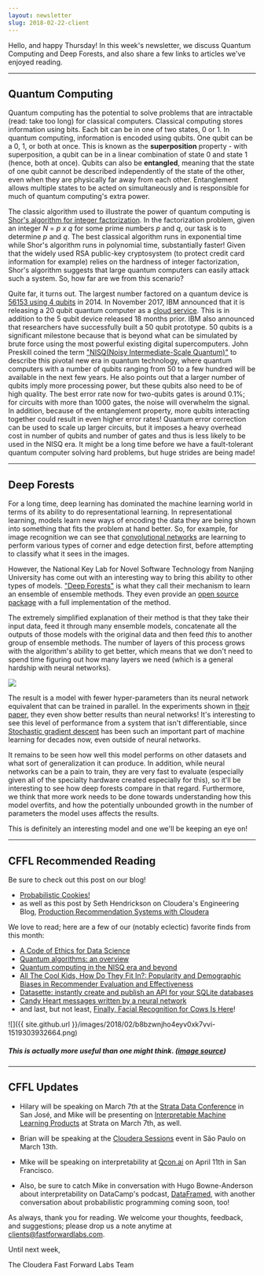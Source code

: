 ```yaml
---
layout: newsletter
slug: 2018-02-22-client
---
```


Hello, and happy Thursday!  In this week's newsletter, we discuss Quantum Computing and Deep Forests, and also share a few links to articles we've enjoyed reading.

---

## Quantum Computing
Quantum computing has the potential to solve problems that are intractable (read: take too long) for classical computers. Classical computing stores information using bits. Each bit can be in one of two states, 0 or 1. In quantum computing, information is encoded using qubits. One qubit can be a 0, 1, or both at once. This is known as the **superposition** property - with superposition, a qubit can be in a linear combination of state 0 and state 1 (hence, both at once). Qubits can also be **entangled**, meaning that the state of one qubit cannot be described independently of the state of the other, even when they are physically far away from each other. Entanglement allows multiple states to be acted on simultaneously and is responsible for much of quantum computing's extra power.                                                                                               
                                                                                                     
The classic algorithm used to illustrate the power of quantum computing is [Shor's algorithm for integer factorization](https://en.wikipedia.org/wiki/Shor%27s_algorithm). In the factorization problem, given an integer *N* = *p x q* for some prime numbers *p* and *q*, our task is to determine *p* and *q*. The best classical algorithm runs in exponential time while Shor's algorithm runs in polynomial time, substantially faster! Given that the widely used RSA public-key cryptosystem (to protect credit card information for example) relies on the hardness of integer factorization, Shor's algorithm suggests that large quantum computers can easily attack such a system. So, how far are we from this scenario?                                         
                                                                                                     
Quite far, it turns out. The largest number factored on a quantum device is [56153 using 4 qubits](https://arxiv.org/pdf/1411.6758.pdf) in 2014. In November 2017, IBM announced that it is releasing a 20 qubit quantum computer as a [cloud service](https://quantumexperience.ng.bluemix.net/qx/devices). This is in addition to the 5 qubit device released 18 months prior. IBM also announced that researchers have successfully built a 50 qubit prototype. 50 qubits is a significant milestone because that is beyond what can be simulated by brute force using the most powerful existing digital supercomputers. John Preskill coined the term ["NISQ(Noisy Intermediate-Scale Quantum)"](https://arxiv.org/abs/1801.00862) to describe this pivotal new era in quantum technology, where quantum computers with a number of qubits ranging from 50 to a few hundred will be available in the next few years. He also points out that a larger number of qubits imply more processing power, but these qubits also need to be of high quality. The best error rate now for two-qubits gates is around 0.1%; for circuits with more than 1000 gates, the noise will overwhelm the signal. In addition, because of the entanglement property, more qubits interacting together could result in even higher error rates! Quantum error correction can be used to scale up larger circuits, but it imposes a heavy overhead cost in number of qubits and number of gates and thus is less likely to be used in the NISQ era. It might be a long time before we have a fault-tolerant quantum computer solving hard problems, but huge strides are being made!                                                                 

---

## Deep Forests

For a long time, deep learning has dominated the machine learning world in terms
of its ability to do representational learning. In representational learning,
models learn new ways of encoding the data they are being shown into something that
fits the problem at hand better. So, for example, for image recognition we can
see that [convolutional
networks](https://ujjwalkarn.me/2016/08/11/intuitive-explanation-convnets/) are
learning to perform various types of corner and edge detection first, before attempting
to classify what it sees in the images.

However, the National Key Lab for Novel Software Technology from Nanjing
University has come out with an interesting way to bring this ability to other
types of models. ["Deep Forests"][1] is what they call their mechanism to learn
an ensemble of ensemble methods. They even provide an [open source package][4]
with a full implementation of the method.

The extremely simplified explanation of their method is that they take their
input data, feed it through many ensemble models, concatenate all the outputs of
those models with the original data and then feed _this_ to another group of
ensemble methods. The number of layers of this process grows with the algorithm's
ability to get better, which means that we don't need to spend time figuring out
how many layers we need (which is a general hardship with neural networks).

![](images/deepforests.png)

The result is a model with fewer hyper-parameters than its neural network
equivalent that can be trained in parallel. In the experiments shown in [their
paper][1], they even show better results than neural networks! It's interesting
to see this level of performance from a system that isn't differentiable, since 
[Stochastic gradient descent][3] has been such an important part of machine
learning for decades now, even outside of neural networks.

It remains to be seen how well this model performs on other datasets and what sort
of generalization it can produce. In addition, while neural networks can be a
pain to train, they are very fast to evaluate (especially given all of the
specialty hardware created especially for this), so it'll be interesting to see
how deep forests compare in that regard. Furthermore, we think that more work
needs to be done towards understanding how this model overfits, and how the potentially
unbounded growth in the number of parameters the model uses affects the results.

This is definitely an interesting model and one we'll be keeping an eye on!

[1]: https://arxiv.org/abs/1702.08835
[2]: https://ujjwalkarn.me/2016/08/11/intuitive-explanation-convnets/
[3]: https://en.wikipedia.org/wiki/Stochastic_gradient_descent
[4]: https://github.com/kingfengji/gcForest

---

## CFFL Recommended Reading

Be sure to check out this post on our blog! 
* [Probabilistic Cookies!](http://blog.fastforwardlabs.com/2018/02/14/probabilistic-cookies.html)  
* as well as this post by Seth Hendrickson on Cloudera's Engineering Blog, [Production Recommendation Systems with Cloudera](http://blog.cloudera.com/blog/2018/02/production-recommendation-systems-with-cloudera/)

We love to read; here are a few of our (notably eclectic) favorite finds from this month:
* [A Code of Ethics for Data Science](https://medium.com/@dpatil/a-code-of-ethics-for-data-science-cda27d1fac1)
* [Quantum algorithms: an overview](https://blog.acolyer.org/2018/02/06/quantum-algorithms-an-overview/)
* [Quantum computing in the NISQ era and beyond](https://blog.acolyer.org/2018/02/05/quantum-computing-in-the-nisq-era-and-beyond/)
* [All The Cool Kids, How Do They Fit In?: Popularity and Demographic Biases in Recommender Evaluation and Effectiveness](http://proceedings.mlr.press/v81/ekstrand18b.html)
* [Datasette: instantly create and publish an API for your SQLite databases](https://simonwillison.net/2017/Nov/13/datasette/)
* [Candy Heart messages written by a neural network](http://aiweirdness.com/post/170685749687/candy-heart-messages-written-by-a-neural-network)
* and last, but not least, [Finally, Facial Recognition for Cows Is Here](https://gizmodo.com/finally-facial-recognition-for-cows-is-here-1822609005)!

![]({{ site.github.url }}/images/2018/02/b8bzwnjho4eyv0xk7vvi-1519303932664.png)
##### This is actually more useful than one might think. ([image source](https://gizmodo.com/finally-facial-recognition-for-cows-is-here-1822609005))
---

## CFFL Updates

* Hilary will be speaking on March 7th at the [Strata Data Conference](https://conferences.oreilly.com/strata/strata-ca/) in San José, and Mike will be presenting on [Interpretable Machine Learning Products](https://conferences.oreilly.com/strata/strata-ca/public/schedule/detail/63572) at Strata on March 7th, as well.

* Brian will be speaking at the [Cloudera Sessions](https://www.cloudera.com/more/events/sessions/sao-paulo.html) event in São Paulo on March 13th.

* Mike will be speaking on interpretability at [Qcon.ai](https://qcon.ai/) on April 11th in San Francisco.

* Also, be sure to catch Mike in conversation with Hugo Bowne-Anderson about interpretability on DataCamp's podcast, [DataFramed](https://soundcloud.com/dataframed/9-data-science-and-online-experiments-at-etsy#t=17:10), with another conversation about probabilistic programming coming soon, too!

As always, thank you for reading. We welcome your thoughts, feedback, and suggestions; please drop us a note anytime at clients@fastforwardlabs.com.

Until next week,

The Cloudera Fast Forward Labs Team
